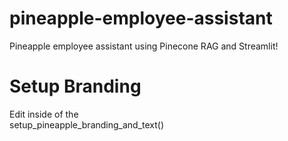 # pineapple-employee-assistant
Pineapple employee assistant using Pinecone RAG and Streamlit!

# Setup Branding
Edit inside of the <br/>
  setup_pineapple_branding_and_text()

